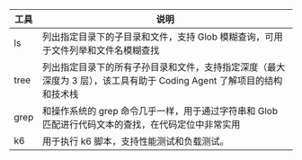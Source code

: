 | 工具           | 说明                                                                                   |
|----------------|----------------------------------------------------------------------------------------|
| ls             | 列出指定目录下的子目录和文件，支持 Glob 模糊查询，可用于文件列举和文件名模糊查找       |
| tree           | 列出指定目录下的所有子孙目录和文件，支持指定深度（最大深度为 3 层），该工具有助于 Coding Agent 了解项目的结构和技术栈 |
| grep           | 和操作系统的 grep 命令几乎一样，用于通过字符串和 Glob 匹配进行代码文本的查找，在代码定位中非常实用 |
| k6             | 用于执行 k6 脚本，支持性能测试和负载测试。                                           |

